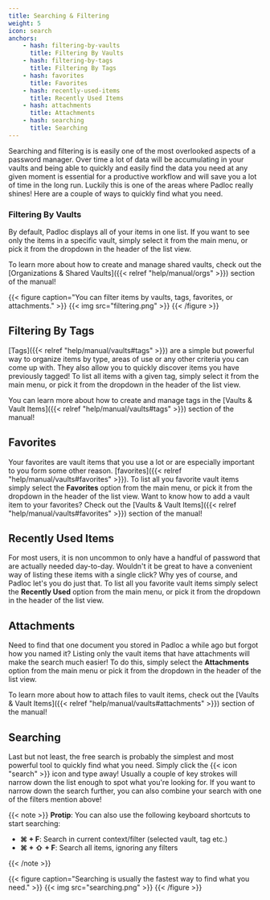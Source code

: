 ```yaml
---
title: Searching & Filtering
weight: 5
icon: search
anchors:
    - hash: filtering-by-vaults
      title: Filtering By Vaults
    - hash: filtering-by-tags
      title: Filtering By Tags
    - hash: favorites
      title: Favorites
    - hash: recently-used-items
      title: Recently Used Items
    - hash: attachments
      title: Attachments
    - hash: searching
      title: Searching
---
```


Searching and filtering is is easily one of the most overlooked aspects of a
password manager. Over time a lot of data will be accumulating in your vaults
and being able to quickly and easily find the data you need at any given moment
is essential for a productive workflow and will save you a lot of time in the
long run. Luckily this is one of the areas where Padloc really shines! Here are
a couple of ways to quickly find what you need.

### Filtering By Vaults

By default, Padloc displays all of your items in one list. If you want to see
only the items in a specific vault, simply select it from the main menu, or pick it
from the dropdown in the header of the list view.

To learn more about how to create and manage shared vaults, check out the
[Organizations & Shared Vaults]({{< relref "help/manual/orgs" >}}) section of
the manual!

{{< figure caption="You can filter items by vaults, tags, favorites, or attachments." >}}
{{< img src="filtering.png" >}}
{{< /figure >}}

## Filtering By Tags

[Tags]({{< relref "help/manual/vaults#tags" >}}) are a simple but powerful way
to organize items by type, areas of use or any other criteria you can come up
with. They also allow you to quickly discover items you have previously tagged!
To list all items with a given tag, simply select it from the main menu, or
pick it from the dropdown in the header of the list view.

You can learn more about how to create and manage tags in the [Vaults & Vault
Items]({{< relref "help/manual/vaults#tags" >}}) section of the manual!

## Favorites

Your favorites are vault items that you use a lot or are especially important
to you form some other reason. [favorites]({{< relref
"help/manual/vaults#favorites" >}}). To list all you favorite vault items
simply select the **Favorites** option from the main menu, or pick it from the
dropdown in the header of the list view. Want to know how to add a vault item
to your favorites? Check out the [Vaults & Vault
Items]({{< relref "help/manual/vaults#favorites" >}}) section of the manual!

## Recently Used Items

For most users, it is non uncommon to only have a handful of password that are
actually needed day-to-day. Wouldn't it be great to have a convenient way of
listing these items with a single click? Why yes of course, and Padloc let's you do
just that. To list all you favorite vault items
simply select the **Recently Used** option from the main menu, or pick it from the
dropdown in the header of the list view.

## Attachments

Need to find that one document you stored in Padloc a while ago but forgot how
you named it? Listing only the vault items that have attachments will make the
search much easier! To do this, simply select the **Attachments** option from
the main menu or pick it from the dropdown in the header of the list view.

To learn more about how to attach files to vault items, check out the [Vaults &
Vault Items]({{< relref "help/manual/vaults#attachments" >}}) section of the
manual!

## Searching

Last but not least, the free search is probably the simplest and most powerful
tool to quickly find what you need. Simply click the {{< icon "search" >}}
icon and type away! Usually a couple of key strokes will narrow down the list
enough to spot what you're looking for. If you want to narrow down the search further,
you can also combine your search with one of the filters mention above!

{{< note >}}
**Protip**: You can also use the following keyboard shortcuts to start searching:

-   **⌘ + F**: Search in current context/filter (selected vault, tag etc.)
-   **⌘ + ⇧ + F**: Search all items, ignoring any filters

{{< /note >}}

{{< figure caption="Searching is usually the fastest way to find what you need." >}}
{{< img src="searching.png" >}}
{{< /figure >}}
